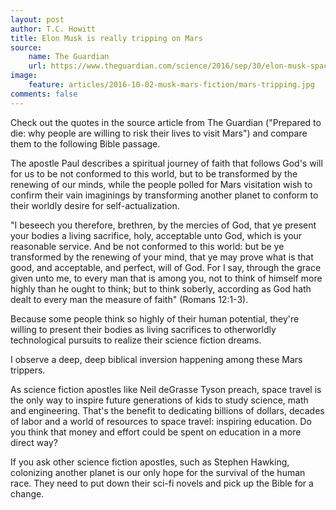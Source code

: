 ```yaml
---
layout: post
author: T.C. Howitt
title: Elon Musk is really tripping on Mars
source:
    name: The Guardian
    url: https://www.theguardian.com/science/2016/sep/30/elon-musk-spacex-mars-mission-volunteers
image:
    feature: articles/2016-10-02-musk-mars-fiction/mars-tripping.jpg
comments: false
---
```


Check out the quotes in the source article from The Guardian ("Prepared to die: why people are willing to risk their lives to visit Mars") and compare them to the following Bible passage.

The apostle Paul describes a spiritual journey of faith that follows God's will for us to be not conformed to this world, but to be transformed by the renewing of our minds, while the people polled for Mars visitation wish to confirm their vain imaginings by transforming another planet to conform to their worldly desire for self-actualization.

"I beseech you therefore, brethren, by the mercies of God, that ye present your bodies a living sacrifice, holy, acceptable unto God, which is your reasonable service. And be not conformed to this world: but be ye transformed by the renewing of your mind, that ye may prove what is that good, and acceptable, and perfect, will of God. For I say, through the grace given unto me, to every man that is among you, not to think of himself more highly than he ought to think; but to think soberly, according as God hath dealt to every man the measure of faith" (Romans 12:1-3).

Because some people think so highly of their human potential, they're willing to present their bodies as living sacrifices to otherworldly technological pursuits to realize their science fiction dreams.

I observe a deep, deep biblical inversion happening among these Mars trippers.

As science fiction apostles like Neil deGrasse Tyson preach, space travel is the only way to inspire future generations of kids to study science, math and engineering. That's the benefit to dedicating billions of dollars, decades of labor and a world of resources to space travel: inspiring education.  Do you think that money and effort could be spent on education in a more direct way?

If you ask other science fiction apostles, such as Stephen Hawking, colonizing another planet is our only hope for the survival of the human race.  They need to put down their sci-fi novels and pick up the Bible for a change.
